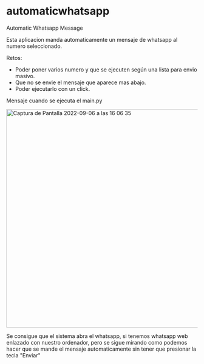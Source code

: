# automaticwhatsapp
Automatic Whatsapp Message


Esta aplicacion manda automaticamente un mensaje de whatsapp al numero seleccionado.

Retos:

- Poder poner varios numero y que se ejecuten según una lista para envio masivo.
- Que no se envie el mensaje que aparece mas abajo. 
- Poder ejecutarlo con un click. 

Mensaje cuando se ejecuta el main.py

<img width="577" alt="Captura de Pantalla 2022-09-06 a las 16 06 35" src="https://user-images.githubusercontent.com/90271858/188656360-2a3a4a35-5027-4f8e-bdb2-4918e165e05a.png">

Se consigue que el sistema abra el whatsapp, si tenemos whatsapp web enlazado con nuestro ordenador, pero se sigue mirando como podemos hacer que se mande el mensaje automaticamente sin tener que presionar la tecla "Enviar"




